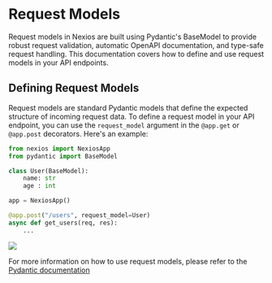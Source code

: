 # Request Models

Request models in Nexios are built using Pydantic's BaseModel to provide robust request validation, automatic OpenAPI documentation, and type-safe request handling. This documentation covers how to define and use request models in your API endpoints.

## Defining Request Models
Request models are standard Pydantic models that define the expected structure of incoming request data.
To define a request model in your API endpoint, you can use the `request_model` argument in the `@app.get` or `@app.post` decorators. Here's an example:


```python
from nexios import NexiosApp
from pydantic import BaseModel

class User(BaseModel):
    name: str
    age : int

app = NexiosApp()

@app.post("/users", request_model=User)
async def get_users(req, res):
    ...
```


<img src="./request-body.png">

For more information on how to use request models, please refer to the [Pydantic documentation](https://pydantic-docs.helpmanual.io/)